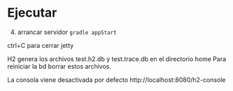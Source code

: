 
# Ejecutar
4. arrancar servidor 
``gradle appStart``

ctrl+C para cerrar jetty


H2 genera los archivos test.h2.db y test.trace.db en el directorio home
Para reiniciar la bd borrar estos archivos.

La consola viene desactivada por defecto
http://localhost:8080/h2-console